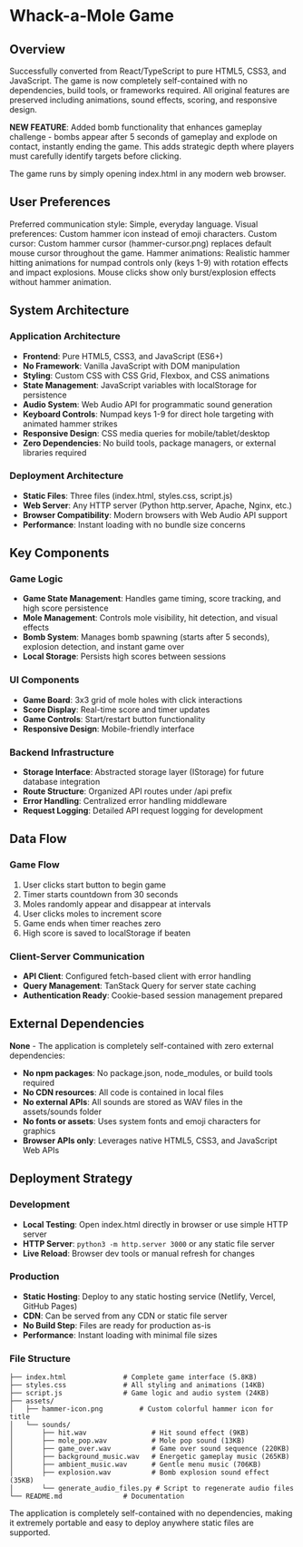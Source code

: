 # Whack-a-Mole Game

## Overview

Successfully converted from React/TypeScript to pure HTML5, CSS3, and JavaScript. The game is now completely self-contained with no dependencies, build tools, or frameworks required. All original features are preserved including animations, sound effects, scoring, and responsive design. 

**NEW FEATURE**: Added bomb functionality that enhances gameplay challenge - bombs appear after 5 seconds of gameplay and explode on contact, instantly ending the game. This adds strategic depth where players must carefully identify targets before clicking.

The game runs by simply opening index.html in any modern web browser.

## User Preferences

Preferred communication style: Simple, everyday language.
Visual preferences: Custom hammer icon instead of emoji characters.
Custom cursor: Custom hammer cursor (hammer-cursor.png) replaces default mouse cursor throughout the game.
Hammer animations: Realistic hammer hitting animations for numpad controls only (keys 1-9) with rotation effects and impact explosions. Mouse clicks show only burst/explosion effects without hammer animation.

## System Architecture

### Application Architecture
- **Frontend**: Pure HTML5, CSS3, and JavaScript (ES6+)
- **No Framework**: Vanilla JavaScript with DOM manipulation
- **Styling**: Custom CSS with CSS Grid, Flexbox, and CSS animations
- **State Management**: JavaScript variables with localStorage for persistence
- **Audio System**: Web Audio API for programmatic sound generation
- **Keyboard Controls**: Numpad keys 1-9 for direct hole targeting with animated hammer strikes
- **Responsive Design**: CSS media queries for mobile/tablet/desktop
- **Zero Dependencies**: No build tools, package managers, or external libraries required

### Deployment Architecture
- **Static Files**: Three files (index.html, styles.css, script.js)
- **Web Server**: Any HTTP server (Python http.server, Apache, Nginx, etc.)
- **Browser Compatibility**: Modern browsers with Web Audio API support
- **Performance**: Instant loading with no bundle size concerns

## Key Components

### Game Logic
- **Game State Management**: Handles game timing, score tracking, and high score persistence
- **Mole Management**: Controls mole visibility, hit detection, and visual effects
- **Bomb System**: Manages bomb spawning (starts after 5 seconds), explosion detection, and instant game over
- **Local Storage**: Persists high scores between sessions

### UI Components
- **Game Board**: 3x3 grid of mole holes with click interactions
- **Score Display**: Real-time score and timer updates
- **Game Controls**: Start/restart button functionality
- **Responsive Design**: Mobile-friendly interface

### Backend Infrastructure
- **Storage Interface**: Abstracted storage layer (IStorage) for future database integration
- **Route Structure**: Organized API routes under /api prefix
- **Error Handling**: Centralized error handling middleware
- **Request Logging**: Detailed API request logging for development

## Data Flow

### Game Flow
1. User clicks start button to begin game
2. Timer starts countdown from 30 seconds
3. Moles randomly appear and disappear at intervals
4. User clicks moles to increment score
5. Game ends when timer reaches zero
6. High score is saved to localStorage if beaten

### Client-Server Communication
- **API Client**: Configured fetch-based client with error handling
- **Query Management**: TanStack Query for server state caching
- **Authentication Ready**: Cookie-based session management prepared

## External Dependencies

**None** - The application is completely self-contained with zero external dependencies:

- **No npm packages**: No package.json, node_modules, or build tools required
- **No CDN resources**: All code is contained in local files
- **No external APIs**: All sounds are stored as WAV files in the assets/sounds folder
- **No fonts or assets**: Uses system fonts and emoji characters for graphics
- **Browser APIs only**: Leverages native HTML5, CSS3, and JavaScript Web APIs

## Deployment Strategy

### Development
- **Local Testing**: Open index.html directly in browser or use simple HTTP server
- **HTTP Server**: `python3 -m http.server 3000` or any static file server
- **Live Reload**: Browser dev tools or manual refresh for changes

### Production  
- **Static Hosting**: Deploy to any static hosting service (Netlify, Vercel, GitHub Pages)
- **CDN**: Can be served from any CDN or static file server
- **No Build Step**: Files are ready for production as-is
- **Performance**: Instant loading with minimal file sizes

### File Structure
```
├── index.html              # Complete game interface (5.8KB)
├── styles.css              # All styling and animations (14KB)  
├── script.js               # Game logic and audio system (24KB)
├── assets/
│   ├── hammer-icon.png         # Custom colorful hammer icon for title
│   └── sounds/
│       ├── hit.wav                # Hit sound effect (9KB)
│       ├── mole_pop.wav           # Mole pop sound (13KB) 
│       ├── game_over.wav          # Game over sound sequence (220KB)
│       ├── background_music.wav   # Energetic gameplay music (265KB)
│       ├── ambient_music.wav      # Gentle menu music (706KB)
│       ├── explosion.wav          # Bomb explosion sound effect (35KB)
│       └── generate_audio_files.py # Script to regenerate audio files
└── README.md               # Documentation
```

The application is completely self-contained with no dependencies, making it extremely portable and easy to deploy anywhere static files are supported.